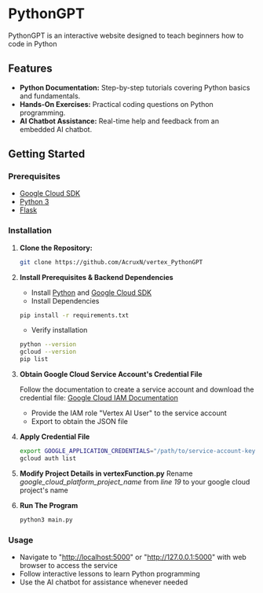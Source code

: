 # PythonGPT

PythonGPT is an interactive website designed to teach beginners how to code in Python

## Features

- **Python Documentation:** Step-by-step tutorials covering Python basics and fundamentals.
- **Hands-On Exercises:** Practical coding questions on Python programming.
- **AI Chatbot Assistance:** Real-time help and feedback from an embedded AI chatbot.

## Getting Started

### Prerequisites

- [Google Cloud SDK](https://cloud.google.com/sdk/docs/install)
- [Python 3](https://www.python.org/downloads/)
- [Flask](https://flask.palletsprojects.com/)

### Installation

1. **Clone the Repository:**

   ```sh
   git clone https://github.com/AcruxN/vertex_PythonGPT
   ```

2. **Install Prerequisites & Backend Dependencies**

    - Install [Python](https://www.python.org/downloads/) and [Google Cloud SDK](https://cloud.google.com/sdk/docs/install)
    - Install Dependencies

    ```sh
    pip install -r requirements.txt
    ```

    - Verify installation

    ```sh
    python --version
    gcloud --version
    pip list
    ```

3. **Obtain Google Cloud Service Account's Credential File**

    Follow the documentation to create a service account and download the credential file:
    [Google Cloud IAM Documentation](https://cloud.google.com/iam/docs/service-accounts-create)

    - Provide the IAM role "Vertex AI User" to the service account
    - Export to obtain the JSON file

4. **Apply Credential File**

    ```sh
    export GOOGLE_APPLICATION_CREDENTIALS="/path/to/service-account-key.json"
    gcloud auth list
    ```

5. **Modify Project Details in vertexFunction.py**
    Rename *google_cloud_platform_project_name* from *line 19* to your google cloud project's name

6. **Run The Program**

    ```sh
    python3 main.py
    ```

### Usage

- Navigate to "<http://localhost:5000>" or "<http://127.0.0.1:5000>" with web browser to access the service
- Follow interactive lessons to learn Python programming
- Use the AI chatbot for assistance whenever needed
